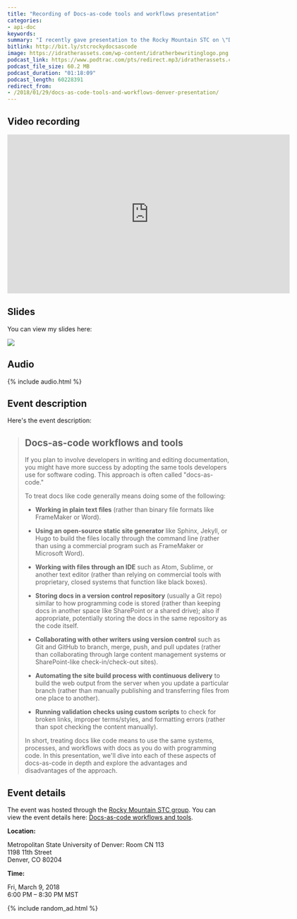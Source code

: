 ```yaml
---
title: "Recording of Docs-as-code tools and workflows presentation"
categories:
- api-doc
keywords:
summary: "I recently gave presentation to the Rocky Mountain STC on \"Docs-as-code workflows and tools\" on March 9, 2018. The docs-as-code approach is most common in the developer doc space. In this presentation, I explore the upsides and downsides of treating documentation as software code, and what details are involved in adopting engineering tools, workflows, collaborative processes, and other practices. You can view the recording, listen the the audio, and browse the slides here."
bitlink: http://bit.ly/stcrockydocsascode
image: https://idratherassets.com/wp-content/idratherbewritinglogo.png
podcast_link: https://www.podtrac.com/pts/redirect.mp3/idratherassets.com/podcasts/stcrockydocsascode.mp3
podcast_file_size: 60.2 MB
podcast_duration: "01:18:09"
podcast_length: 60228391
redirect_from:
- /2018/01/29/docs-as-code-tools-and-workflows-denver-presentation/
---
```


## Video recording

<iframe  width="640" height="360" src="https://www.youtube.com/embed/Z3e_38WS-2Q" frameborder="0" allow="autoplay; encrypted-media" allowfullscreen></iframe>

## Slides

You can view my slides here:

<a class="noCrossRef" href="https://idratherbewriting.com/docs-as-code-tools-and-workflows"><img src="https://idratherbewriting.com/learnapidoc/images/docsascodepresotitle.png"/></a>

## Audio

{% include audio.html %}

## Event description

Here's the event description:

> ## Docs-as-code workflows and tools
>
> If you plan to involve developers in writing and editing documentation, you might have more success by adopting the same tools developers use for software coding. This approach is often called "docs-as-code."
>
> To treat docs like code generally means doing some of the following:
>
> * **Working in plain text files** (rather than binary file formats like FrameMaker or Word).
>
> * **Using an open-source static site generator** like Sphinx, Jekyll, or Hugo to build the files locally through the command line (rather than using a commercial program such as FrameMaker or Microsoft Word).
>
> * **Working with files through an IDE** such as Atom, Sublime, or another text editor (rather than relying on commercial tools with proprietary, closed systems that function like black boxes).
>
> * **Storing docs in a version control repository** (usually a Git repo) similar to how programming code is stored (rather than keeping docs in another space like SharePoint or a shared drive); also if appropriate, potentially storing the docs in the same repository as the code itself.
>
> * **Collaborating with other writers using version control** such as Git and GitHub to branch, merge, push, and pull updates (rather than collaborating through large content management systems or SharePoint-like check-in/check-out sites).
>
> * **Automating the site build process with continuous delivery** to build the web output from the server when you update a particular branch (rather than manually publishing and transferring files from one place to another).
>
> * **Running validation checks using custom scripts** to check for broken links, improper terms/styles, and formatting errors (rather than spot checking the content manually).
>
> In short, treating docs like code means to use the same systems, processes, and workflows with docs as you do with programming code. In this presentation, we'll dive into each of these aspects of docs-as-code in depth and explore the advantages and disadvantages of the approach.

## Event details

The event was hosted through the [Rocky Mountain STC group](http://www.stcrmc.org/). You can view the event details here: [Docs-as-code workflows and tools](https://www.eventbrite.com/e/docs-as-code-workflows-and-tools-tickets-42621205172).

**Location:**

Metropolitan State University of Denver: Room CN 113 <br/>
1198 11th Street<br/>
Denver, CO 80204<br/>

**Time:**

Fri, March 9, 2018<br/>
6:00 PM – 8:30 PM MST

{% include random_ad.html %}
